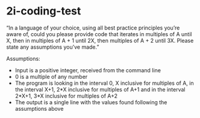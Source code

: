 # 2i-coding-test

“In a language of your choice, using all best practice principles you’re aware of, could you please provide code that 
iterates in multiples of A until X, then in multiples of A + 1 until 2X, then multiples of A + 2 until 3X. Please state 
any assumptions you’ve made.”

Assumptions:
* Input is a positive integer, received from the command line
* 0 is a multiple of any number
* The program is looking in the interval 0, X inclusive for multiples of A, in the interval X+1, 2\*X inclusive for 
multiples of A+1 and in the interval 2\*X+1, 3\*X inclusive for multiples of A+2
* The output is a single line with the values found following the assumptions above
